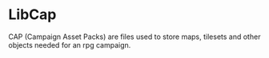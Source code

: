 # LibCap

CAP (Campaign Asset Packs) are files used to store maps, tilesets and other objects needed for an rpg campaign.
